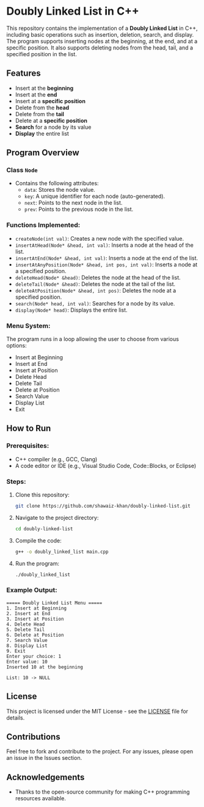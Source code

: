 # Doubly Linked List in C++

This repository contains the implementation of a **Doubly Linked List** in C++, including basic operations such as insertion, deletion, search, and display. The program supports inserting nodes at the beginning, at the end, and at a specific position. It also supports deleting nodes from the head, tail, and a specified position in the list.

## Features
- Insert at the **beginning**
- Insert at the **end**
- Insert at a **specific position**
- Delete from the **head**
- Delete from the **tail**
- Delete at a **specific position**
- **Search** for a node by its value
- **Display** the entire list

## Program Overview

### Class `Node`
- Contains the following attributes:
  - `data`: Stores the node value.
  - `key`: A unique identifier for each node (auto-generated).
  - `next`: Points to the next node in the list.
  - `prev`: Points to the previous node in the list.
  
### Functions Implemented:
- `createNode(int val)`: Creates a new node with the specified value.
- `insertAtHead(Node* &head, int val)`: Inserts a node at the head of the list.
- `insertAtEnd(Node* &head, int val)`: Inserts a node at the end of the list.
- `insertAtAnyPosition(Node* &head, int pos, int val)`: Inserts a node at a specified position.
- `deleteHead(Node* &head)`: Deletes the node at the head of the list.
- `deleteTail(Node* &head)`: Deletes the node at the tail of the list.
- `deleteAtPosition(Node* &head, int pos)`: Deletes the node at a specified position.
- `search(Node* head, int val)`: Searches for a node by its value.
- `display(Node* head)`: Displays the entire list.

### Menu System:
The program runs in a loop allowing the user to choose from various options:
- Insert at Beginning
- Insert at End
- Insert at Position
- Delete Head
- Delete Tail
- Delete at Position
- Search Value
- Display List
- Exit

## How to Run

### Prerequisites:
- C++ compiler (e.g., GCC, Clang)
- A code editor or IDE (e.g., Visual Studio Code, Code::Blocks, or Eclipse)

### Steps:
1. Clone this repository:
   ```bash
   git clone https://github.com/shawaiz-khan/doubly-linked-list.git
   ```
2. Navigate to the project directory:
   ```bash
   cd doubly-linked-list
   ```
3. Compile the code:
   ```bash
   g++ -o doubly_linked_list main.cpp
   ```
4. Run the program:
   ```bash
   ./doubly_linked_list
   ```

### Example Output:
```text
===== Doubly Linked List Menu =====
1. Insert at Beginning
2. Insert at End
3. Insert at Position
4. Delete Head
5. Delete Tail
6. Delete at Position
7. Search Value
8. Display List
9. Exit
Enter your choice: 1
Enter value: 10
Inserted 10 at the beginning

List: 10 -> NULL
```

## License
This project is licensed under the MIT License - see the [LICENSE](LICENSE) file for details.

## Contributions
Feel free to fork and contribute to the project. For any issues, please open an issue in the Issues section.

## Acknowledgements
- Thanks to the open-source community for making C++ programming resources available.